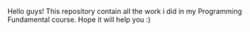 Hello guys! This repository contain all the work i did in my Programming Fundamental course. Hope it will help you :)
